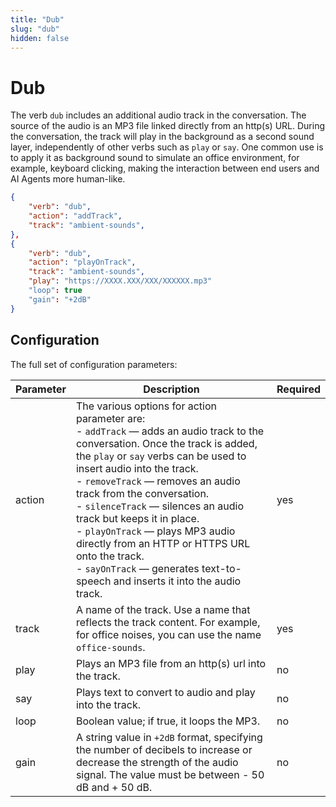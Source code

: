 ```yaml
---
title: "Dub"
slug: "dub"
hidden: false
---
```


# Dub

The verb `dub` includes an additional audio track in the conversation. The source of the audio is an MP3 file linked directly from an http(s) URL. During the conversation, the track will play in the background as a second sound layer, independently of other verbs such as `play` or `say`. One common use is to apply it as background sound to simulate an office environment, for example, keyboard clicking, making the interaction between end users and AI Agents more human-like.


```json
{
    "verb": "dub",
    "action": "addTrack",
    "track": "ambient-sounds",
},
{
    "verb": "dub",
    "action": "playOnTrack",
    "track": "ambient-sounds",
    "play": "https://XXXX.XXX/XXX/XXXXXX.mp3"
    "loop": true
    "gain": "+2dB"
}
```

## Configuration

The full set of configuration parameters:

| Parameter | Description                                                                                                                                                                                                                                                                                                                                                                                                                                                                                                                          | Required |
|-----------|--------------------------------------------------------------------------------------------------------------------------------------------------------------------------------------------------------------------------------------------------------------------------------------------------------------------------------------------------------------------------------------------------------------------------------------------------------------------------------------------------------------------------------------|----------|
| action    | The various options for action parameter are: <br> - `addTrack` — adds an audio track to the conversation. Once the track is added, the `play` or `say` verbs can be used to insert audio into the track. <br> - `removeTrack` — removes an audio track from the conversation. <br> - `silenceTrack` — silences an audio track but keeps it in place. <br> - `playOnTrack` — plays MP3 audio directly from an HTTP or HTTPS URL onto the track.  <br> - `sayOnTrack` — generates text-to-speech and inserts it into the audio track. | yes      |
| track     | A name of the track. Use a name that reflects the track content. For example, for office noises, you can use the name `office-sounds`.                                                                                                                                                                                                                                                                                                                                                                                               | yes      |
| play      | Plays an MP3 file from an http(s) url into the track.                                                                                                                                                                                                                                                                                                                                                                                                                                                                                | no       |
| say       | Plays text to convert to audio and play into the track.                                                                                                                                                                                                                                                                                                                                                                                                                                                                              | no       |
| loop      | Boolean value; if true, it loops the MP3.                                                                                                                                                                                                                                                                                                                                                                                                                                                                                            | no       |
| gain      | A string value in `+2dB` format, specifying the number of decibels to increase or decrease the strength of the audio signal. The value must be between - 50 dB and + 50 dB.                                                                                                                                                                                                                                                                                                                                                          | no       |